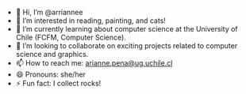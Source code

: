- 👋 Hi, I’m @arriannee
- 👀 I’m interested in reading, painting, and cats!
- 🌱 I’m currently learning about computer science at the University of Chile (FCFM, Computer Science).
- 💞️ I’m looking to collaborate on exciting projects related to computer science and graphics.
- 📫 How to reach me: arianne.pena@ug.uchile.cl
- 😄 Pronouns: she/her
- ⚡ Fun fact: I collect rocks!

<!---
arriannee/arriannee is a ✨ special ✨ repository because its `README.md` (this file) appears on your GitHub profile.
You can click the Preview link to take a look at your changes.
--->

